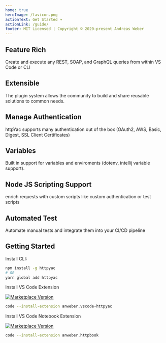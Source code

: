 ```yaml
---
home: true
heroImage: /favicon.png
actionText: Get Started →
actionLink: /guide/
footer: MIT Licensed | Copyright © 2020-present Andreas Weber
---
```


<div class="features">
  <div class="feature">
    <h2>Feature Rich</h2>
    <p>Create and execute any REST, SOAP, and GraphQL queries from within VS Code or CLI</p>
  </div>
  <div class="feature">
    <h2>Extensible</h2>
    <p>The plugin system allows the community to build and share reusable solutions to common needs.</p>
  </div>
  <div class="feature">
    <h2>Manage Authentication</h2>
    <p>httpYac supports many authentication out of the box (OAuth2, AWS, Basic, Digest, SSL Client Certificates)</p>
  </div>
  <div class="feature">
    <h2>Variables</h2>
    <p>Built in support for variables and enviroments (dotenv, intellij variable support).</p>
  </div>
  <div class="feature">
    <h2>Node JS Scripting Support</h2>
    <p>enrich requests with custom scripts like custom authentication or test scripts</p>
  </div>
  <div class="feature">
    <h2>Automated Test</h2>
    <p>Automate manual tests and integrate them into your CI/CD pipeline</p>
  </div>
</div>

## Getting Started

Install CLI:

``` bash
npm install -g httpyac
# OR
yarn global add httpyac
```


Install VS Code Extension

[![Marketplace Version](https://vsmarketplacebadge.apphb.com/version-short/anweber.vscode-httpyac.svg)](https://marketplace.visualstudio.com/items?itemName=anweber.vscode-httpyac)

``` bash
code --install-extension anweber.vscode-httpyac
```


Install VS Code Notebook Extension

[![Marketplace Version](https://vsmarketplacebadge.apphb.com/version-short/anweber.httpbook.svg)](https://marketplace.visualstudio.com/items?itemName=anweber.httpbook)

``` bash
code --install-extension anweber.httpbook
```